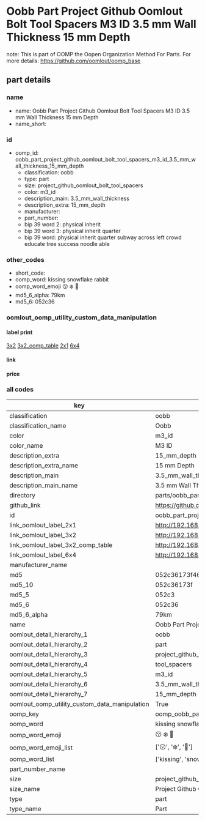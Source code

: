 # Oobb Part Project Github Oomlout Bolt Tool Spacers M3 ID 3.5 mm Wall Thickness 15 mm Depth  

note: This is part of OOMP the Oopen Organization Method For Parts. For more details: https://github.com/oomlout/oomp_base

##  part details
  







### name
* name: Oobb Part Project Github Oomlout Bolt Tool Spacers M3 ID 3.5 mm Wall Thickness 15 mm Depth
* name_short: 
### id
* oomp_id: oobb_part_project_github_oomlout_bolt_tool_spacers_m3_id_3.5_mm_wall_thickness_15_mm_depth
  * classification: oobb
  * type: part
  * size: project_github_oomlout_bolt_tool_spacers
  * color: m3_id
  * description_main: 3.5_mm_wall_thickness
  * description_extra: 15_mm_depth
  * manufacturer: 
  * part_number: 
  * bip 39 word 2: physical inherit
  * bip 39 word 3: physical inherit quarter
  * bip 39 word: physical inherit quarter subway across left crowd educate tree success noodle able

### other_codes
* short_code: 
* oomp_word: kissing snowflake rabbit
* oomp_word_emoji :kissing: :snowflake: :rabbit:
* md5_6_alpha: 79km
* md5_6: 052c36






### oomlout_oomp_utility_custom_data_manipulation
#### label print
[3x2](http://192.168.1.245:1112/?label=oomp%2079km)
[3x2_oomp_table](http://192.168.1.108:1112/?label=oomp%2079km)
[2x1](http://192.168.1.242:1112/?label=oomp%2079km)
[6x4](http://192.168.1.55:1112/?label=oomp%2079km)    

#### link

                              

#### price







### all codes 
| key | value |  
| --- | --- |  
| classification | oobb |  
| classification_name | Oobb |  
| color | m3_id |  
| color_name | M3 ID |  
| description_extra | 15_mm_depth |  
| description_extra_name | 15 mm Depth |  
| description_main | 3.5_mm_wall_thickness |  
| description_main_name | 3.5 mm Wall Thickness |  
| directory | parts/oobb_part_project_github_oomlout_bolt_tool_spacers_m3_id_3.5_mm_wall_thickness_15_mm_depth |  
| github_link | https://github.com/oomlout/oomlout_oomp_part_src/tree/main/parts/oobb_part_project_github_oomlout_bolt_tool_spacers_m3_id_3.5_mm_wall_thickness_15_mm_depth |  
| id | oobb_part_project_github_oomlout_bolt_tool_spacers_m3_id_3.5_mm_wall_thickness_15_mm_depth |  
| link_oomlout_label_2x1 | http://192.168.1.242:1112/?label=oomp%2079km |  
| link_oomlout_label_3x2 | http://192.168.1.245:1112/?label=oomp%2079km |  
| link_oomlout_label_3x2_oomp_table | http://192.168.1.108:1112/?label=oomp%2079km |  
| link_oomlout_label_6x4 | http://192.168.1.55:1112/?label=oomp%2079km |  
| manufacturer_name |  |  
| md5 | 052c36173f468689fc812d835edcf51f |  
| md5_10 | 052c36173f |  
| md5_5 | 052c3 |  
| md5_6 | 052c36 |  
| md5_6_alpha | 79km |  
| name | Oobb Part Project Github Oomlout Bolt Tool Spacers M3 ID 3.5 mm Wall Thickness 15 mm Depth |  
| oomlout_detail_hierarchy_1 | oobb |  
| oomlout_detail_hierarchy_2 | part |  
| oomlout_detail_hierarchy_3 | project_github_bolt |  
| oomlout_detail_hierarchy_4 | tool_spacers |  
| oomlout_detail_hierarchy_5 | m3_id |  
| oomlout_detail_hierarchy_6 | 3.5_mm_wall_thickness |  
| oomlout_detail_hierarchy_7 | 15_mm_depth |  
| oomlout_oomp_utility_custom_data_manipulation | True |  
| oomp_key | oomp_oobb_part_project_github_oomlout_bolt_tool_spacers_m3_id_3.5_mm_wall_thickness_15_mm_depth |  
| oomp_word | kissing snowflake rabbit |  
| oomp_word_emoji | :kissing: :snowflake: :rabbit: |  
| oomp_word_emoji_list | [':kissing:', ':snowflake:', ':rabbit:'] |  
| oomp_word_list | ['kissing', 'snowflake', 'rabbit'] |  
| part_number_name |  |  
| size | project_github_oomlout_bolt_tool_spacers |  
| size_name | Project Github Oomlout Bolt Tool Spacers |  
| type | part |  
| type_name | Part |  
